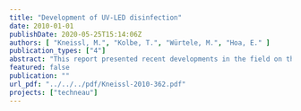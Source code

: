 ```yaml
---
title: "Development of UV-LED disinfection"
date: 2010-01-01
publishDate: 2020-05-25T15:14:06Z
authors: [ "Kneissl, M.", "Kolbe, T.", "Würtele, M.", "Hoa, E." ]
publication_types: ["4"]
abstract: "This report presented recent developments in the field on the UV-LED disinfection. This technological field is very recent and further interests - along with rapid and continuing improvements in performance (especially in terms of emission power) - are expected within the next years. After the physical characterisation of the few UV-LEDs - at 269 and 282 nm - that are currently available on the market, their disinfecting action was to be measured via biodosimetric tests. They show an increase of the inactivationwith an increasing fluence using different types of raw water, although some early static tests tend to highlight potential recontamination and inhomogeneous distribution of UV-light - which may be explained by the module configuration. Main other results indicate that UV-absorbing compounds in the various waters reduce the disinfection capacity. Morevoer, a more effective disinfection is observed at 269 nm than at 282 nm for a similar fluence. However, the emission output is better with 282 nm - UV-LEDs. Therefore, an interesting aspect, worth being investigated in the future is to ensure an optimized configuration, which balances the input power, which is necessay to run the UV-LED module, and its disinfecting action. With potential enhanced emission powers, new developments for UV-LED water purification applications would enable to perform larger-scale tests and shorten UV exposure times."
featured: false
publication: ""
url_pdf: "../../../pdf/Kneissl-2010-362.pdf"
projects: ["techneau"]
---
```


